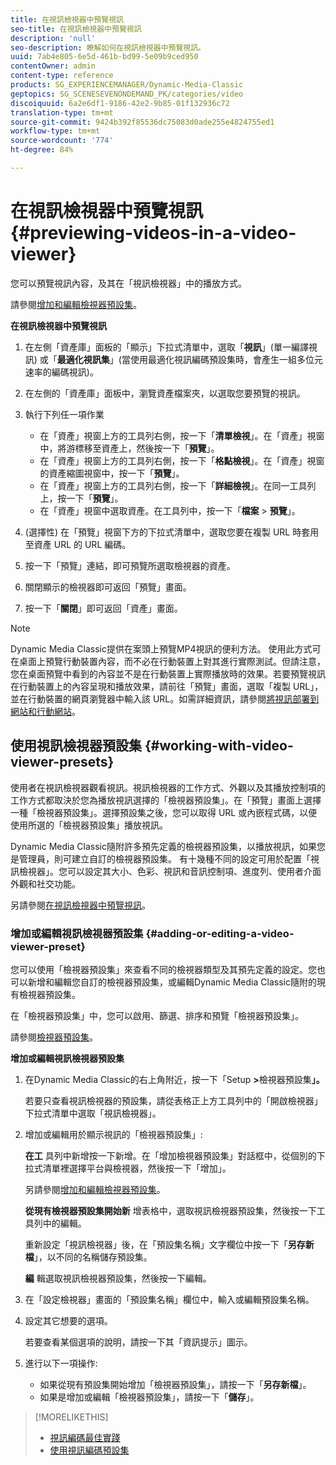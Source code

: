 ```yaml
---
title: 在視訊檢視器中預覽視訊
seo-title: 在視訊檢視器中預覽視訊
description: 'null'
seo-description: 瞭解如何在視訊檢視器中預覽視訊。
uuid: 7ab4e805-6e5d-461b-bd99-5e09b9ced950
contentOwner: admin
content-type: reference
products: SG_EXPERIENCEMANAGER/Dynamic-Media-Classic
geptopics: SG_SCENESEVENONDEMAND_PK/categories/video
discoiquuid: 6a2e6df1-9186-42e2-9b85-01f132936c72
translation-type: tm+mt
source-git-commit: 9424b392f85536dc75083d0ade255e4824755ed1
workflow-type: tm+mt
source-wordcount: '774'
ht-degree: 84%

---
```



# 在視訊檢視器中預覽視訊{#previewing-videos-in-a-video-viewer}

您可以預覽視訊內容，及其在「視訊檢視器」中的播放方式。

請參閱[增加和編輯檢視器預設集](application-setup.md#adding_and_editing_viewer_presets)。

**在視訊檢視器中預覽視訊**

1. 在左側「資產庫」面板的「顯示」下拉式清單中，選取「**視訊**」(單一編譯視訊) 或「**最適化視訊集**」(當使用最適化視訊編碼預設集時，會產生一組多位元速率的編碼視訊)。
1. 在左側的「資產庫」面板中，瀏覽資產檔案夾，以選取您要預覽的視訊。
1. 執行下列任一項作業

   * 在「資產」視窗上方的工具列右側，按一下「**清單檢視**」。在「資產」視窗中，將游標移至資產上，然後按一下「**預覽**」。
   * 在「資產」視窗上方的工具列右側，按一下「**格點檢視**」。在「資產」視窗的資產縮圖視窗中，按一下「**預覽**」。
   * 在「資產」視窗上方的工具列右側，按一下「**詳細檢視**」。在同一工具列上，按一下「**預覽**」。
   * 在「資產」視窗中選取資產。在工具列中，按一下「**檔案** > **預覽**」。

1. (選擇性) 在「預覽」視窗下方的下拉式清單中，選取您要在複製 URL 時套用至資產 URL 的 URL 編碼。
1. 按一下「預覽」連結，即可預覽所選取檢視器的資產。
1. 關閉顯示的檢視器即可返回「預覽」畫面。
1. 按一下「**關閉**」即可返回「資產」畫面。

>[!NOTE]
>
>Dynamic Media Classic提供在案頭上預覽MP4視訊的便利方法。 使用此方式可在桌面上預覽行動裝置內容，而不必在行動裝置上對其進行實際測試。但請注意，您在桌面預覽中看到的內容並不是在行動裝置上實際播放時的效果。若要預覽視訊在行動裝置上的內容呈現和播放效果，請前往「預覽」畫面，選取「複製 URL」，並在行動裝置的網頁瀏覽器中輸入該 URL。如需詳細資訊，請參閱[將視訊部署到網站和行動網站](deploying-video-websites-mobile-sites.md#deploying_video_to_your_websites_and_mobile_sites)。

## 使用視訊檢視器預設集 {#working-with-video-viewer-presets}

使用者在視訊檢視器觀看視訊。視訊檢視器的工作方式、外觀以及其播放控制項的工作方式都取決於您為播放視訊選擇的「檢視器預設集」。在「預覽」畫面上選擇一種「檢視器預設集」。選擇預設集之後，您可以取得 URL 或內嵌程式碼，以便使用所選的「檢視器預設集」播放視訊。

Dynamic Media Classic隨附許多預先定義的檢視器預設集，以播放視訊，如果您是管理員，則可建立自訂的檢視器預設集。 有十幾種不同的設定可用於配置「視訊檢視器」。您可以設定其大小、色彩、視訊和音訊控制項、進度列、使用者介面外觀和社交功能。

另請參閱[在視訊檢視器中預覽視訊](previewing-videos-video-viewer.md#previewing_videos_in_a_video_viewer)。

### 增加或編輯視訊檢視器預設集 {#adding-or-editing-a-video-viewer-preset}

您可以使用「檢視器預設集」來查看不同的檢視器類型及其預先定義的設定。您也可以新增和編輯您自訂的檢視器預設集，或編輯Dynamic Media Classic隨附的現有檢視器預設集。

在「檢視器預設集」中，您可以啟用、篩選、排序和預覽「檢視器預設集」。

請參閱[檢視器預設集](application-setup.md#viewer_presets)。

**增加或編輯視訊檢視器預設集**

1. 在Dynamic Media Classic的右上角附近，按一下「Setup **>**&#x200B;檢視器預設集&#x200B;**」。**

   若要只查看視訊檢視器的預設集，請從表格正上方工具列中的「開啟檢視器」下拉式清單中選取「視訊檢視器」。

1. 增加或編輯用於顯示視訊的「檢視器預設集」:

   **在工** 具列中新增按一下新增。在「增加檢視器預設集」對話框中，從個別的下拉式清單裡選擇平台與檢視器，然後按一下「增加」。

   另請參閱[增加和編輯檢視器預設集](application-setup.md#adding_and_editing_viewer_presets)。

   **從現有檢視器預設集開始新** 增表格中，選取視訊檢視器預設集，然後按一下工具列中的編輯。

   重新設定「視訊檢視器」後，在「預設集名稱」文字欄位中按一下「**另存新檔**」，以不同的名稱儲存預設集。

   **編** 輯選取視訊檢視器預設集，然後按一下編輯。

1. 在「設定檢視器」畫面的「預設集名稱」欄位中，輸入或編輯預設集名稱。
1. 設定其它想要的選項。

   若要查看某個選項的說明，請按一下其「資訊提示」圖示。

1. 進行以下一項操作:

   * 如果從現有預設集開始增加「檢視器預設集」，請按一下「**另存新檔**」。
   * 如果是增加或編輯「檢視器預設集」，請按一下「**儲存**」。

>[!MORELIKETHIS]
>
>* [視訊編碼最佳實踐](uploading-encoding-videos.md#best_practices_for_video_encoding)
>* [使用視訊編碼預設集](uploading-encoding-videos.md#working_with_video_encoding_presets)

